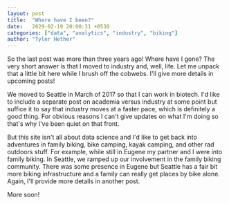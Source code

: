 ```yaml
---
layout: post
title:  "Where have I been?"
date:   2029-02-19 20:00:31 +0530
categories: ["data", "analytics", "industry", "biking"]
author: "Tyler Hether"
---
```


So the last post was more than three years ago! Where have I gone? The very short answer is that I moved to industry and, well, life. Let me unpack that a little bit here while I brush off the cobwebs. I'll give more details in upcoming posts!

We moved to Seattle in March of 2017 so that I can work in biotech. I'd like to include a separate post on academia versus industry at some point but suffice it to say that industry moves at a faster pace, which is definitely a good thing. For obvious reasons I can't give updates on what I'm doing so that's why I've been quiet on that front.

But this site isn't all about data science and I'd like to get back into adventures in family biking, bike camping, kayak camping, and other rad outdoors stuff. For example, while still in Eugene my partner and I were into family biking. In Seattle, we ramped up our involvement in the family biking community. There was some presence in Eugene but Seattle has a fair bit more biking infrastructure  and a family can really get places by bike alone. Again, I'll provide more details in another post.

More soon!